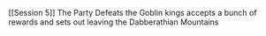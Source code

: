 [[Session 5]]
The Party Defeats the Goblin kings accepts a bunch of rewards and sets out leaving the Dabberathian Mountains